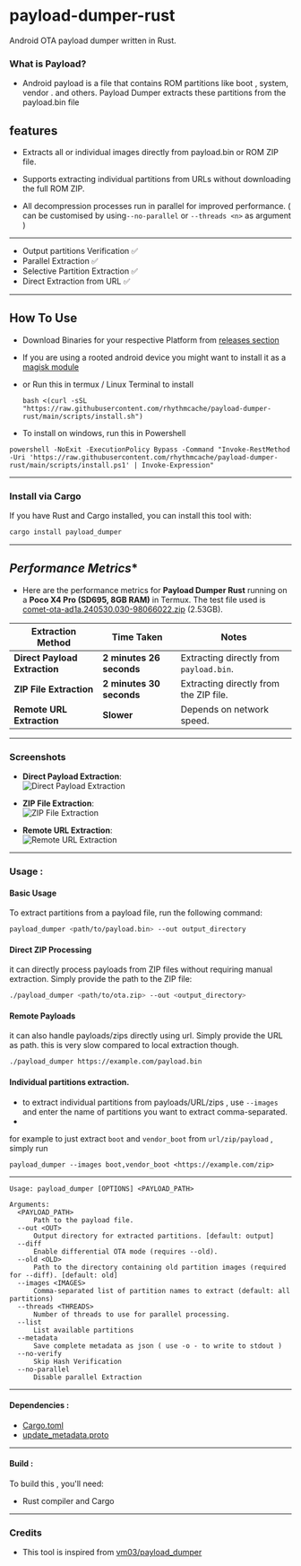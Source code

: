 # payload-dumper-rust
Android OTA payload dumper written in Rust.

### What is Payload?

-  Android payload is a file that contains ROM partitions like boot , system, vendor . and others. Payload Dumper extracts these partitions from the payload.bin file

## features
- Extracts all or individual images directly from payload.bin or ROM ZIP file.

- Supports extracting individual partitions from URLs without downloading the full ROM ZIP.

- All decompression processes run in parallel for improved performance. ( can be customised by using`--no-parallel` or `--threads <n>` as argument )

---
- Output partitions Verification ✅
- Parallel Extraction ✅
- Selective Partition Extraction ✅
- Direct Extraction from URL ✅
<!--
- Incremental OTA support ❓ ( not tested )
-->
---

## How To Use 
- Download Binaries for your respective Platform from [releases section](https://github.com/rhythmcache/payload-dumper-rust/releases)
- If you are using a rooted android device you might want to install it as a [magisk module](https://github.com/rhythmcache/payload-dumper-rust/releases/download/0.3.0/payload_dumper-android-magisk-module.zip)

- or Run this in termux / Linux Terminal to install 
  ```
  bash <(curl -sSL "https://raw.githubusercontent.com/rhythmcache/payload-dumper-rust/main/scripts/install.sh")
  ```
- To install on windows, run this in Powershell
```
powershell -NoExit -ExecutionPolicy Bypass -Command "Invoke-RestMethod -Uri 'https://raw.githubusercontent.com/rhythmcache/payload-dumper-rust/main/scripts/install.ps1' | Invoke-Expression"
```
  ---
### Install via Cargo

If you have Rust and Cargo installed, you can install this tool with:

```bash
cargo install payload_dumper
```
<!--
Note - Installation VIA Cargo might fail if you dont have `protobuf-compiler`, `libzip`, `zlib` and `liblzma` installed on your system
-->


  ---

  
## *Performance Metrics** 

- Here are the performance metrics for **Payload Dumper Rust** running on a **Poco X4 Pro (SD695, 8GB RAM)** in Termux. The test file used is [comet-ota-ad1a.240530.030-98066022.zip](https://dl.google.com/dl/android/aosp/comet-ota-ad1a.240530.030-98066022.zip) (2.53GB).

| **Extraction Method**       | **Time Taken**       | **Notes**                          |
|-----------------------------|----------------------|------------------------------------|
| **Direct Payload Extraction** | **2 minutes 26 seconds** | Extracting directly from `payload.bin`. |
| **ZIP File Extraction**      | **2 minutes 30 seconds** | Extracting directly from the ZIP file. |
| **Remote URL Extraction**    | **Slower**           | Depends on network speed.          |

---

### Screenshots

- **Direct Payload Extraction**:  
  ![Direct Payload Extraction](https://raw.githubusercontent.com/rhythmcache/payload-dumper-rust/main/photos/Screenshot_20250304-175923_Termux.png)

- **ZIP File Extraction**:  
  ![ZIP File Extraction](https://raw.githubusercontent.com/rhythmcache/payload-dumper-rust/main/photos/Screenshot_20250304-175502_Termux.png)

- **Remote URL Extraction**:  
  ![Remote URL Extraction](https://raw.githubusercontent.com/rhythmcache/payload-dumper-rust/main/photos/Screenshot_20250304-180030_Termux.png)

---


### Usage :
#### Basic Usage

To extract partitions from a payload file, run the following command:

```bash
payload_dumper <path/to/payload.bin> --out output_directory
```
#### Direct ZIP Processing

it can directly process payloads from ZIP files without requiring manual extraction. Simply provide the path to the ZIP file:

```bash
./payload_dumper <path/to/ota.zip> --out <output_directory>
```

#### Remote Payloads

it can also handle payloads/zips directly using url.  Simply provide the URL as path. this is very slow compared to local 
extraction though.

```bash
./payload_dumper https://example.com/payload.bin
```
#### Individual partitions extraction.

- to extract individual partitions from payloads/URL/zips , use `--images` and enter the name of partitions you want to extract comma-separated.
- 
for example to just extract `boot` and `vendor_boot` from `url/zip/payload` , simply run

```
payload_dumper --images boot,vendor_boot <https://example.com/zip>
```

--- 

```
Usage: payload_dumper [OPTIONS] <PAYLOAD_PATH>

Arguments:
  <PAYLOAD_PATH>  
      Path to the payload file.
  --out <OUT>  
      Output directory for extracted partitions. [default: output]
  --diff  
      Enable differential OTA mode (requires --old).
  --old <OLD>  
      Path to the directory containing old partition images (required for --diff). [default: old]
  --images <IMAGES>  
      Comma-separated list of partition names to extract (default: all partitions)
  --threads <THREADS>  
      Number of threads to use for parallel processing.
  --list  
      List available partitions
  --metadata
      Save complete metadata as json ( use -o - to write to stdout )
  --no-verify
      Skip Hash Verification    
  --no-parallel
      Disable parallel Extraction
```
---
#### Dependencies :
- [Cargo.toml](./Cargo.toml)
- [update_metadata.proto](https://android.googlesource.com/platform/system/update_engine/+/HEAD/update_metadata.proto)

---

#### Build :
To build this , you'll need:
- Rust compiler and Cargo
---
<!--
- ***To Build On Termux , Simply Run***
```
bash <(curl -L "https://raw.githubusercontent.com/rhythmcache/payload-dumper-rust/main/scripts/termux-build.sh")
```
-->

### Credits
- This tool is inspired from [vm03/payload_dumper](https://github.com/vm03/payload_dumper)
